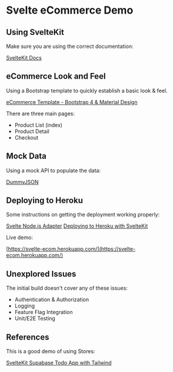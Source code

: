 # Svelte eCommerce Demo

## Using SvelteKit
Make sure you are using the correct documentation:

[SvelteKit Docs](https://kit.svelte.dev/docs)

## eCommerce Look and Feel
Using a Bootstrap template to quickly establish a basic look & feel.

[eCommerce Template - Bootstrap 4 & Material Design](https://mdbootstrap.com/freebies/jquery/e-commerce/)

There are three main pages: 

- Product List (index)
- Product Detail
- Checkout

## Mock Data
Using a mock API to populate the data:

[DummyJSON](https://dummyjson.com/)

## Deploying to Heroku
Some instructions on getting the deployment working properly:

[Svelte Node.js Adapter](https://kit.svelte.dev/docs/adapters#supported-environments-node-js)
[Deploying to Heroku with SvelteKit](https://dev.to/nostro/deploying-to-heroku-with-sveltekit-3350)

Live demo: 

[https://svelte-ecom.herokuapp.com/](https://svelte-ecom.herokuapp.com/)

## Unexplored Issues
The initial build doesn't cover any of these issues:

- Authentication & Authorization
- Logging
- Feature Flag Integration
- Unit/E2E Testing

## References

This is a good demo of using Stores:

[SvelteKit Supabase Todo App with Tailwind](https://github.com/jamesqquick/svelte-kit-supabase-todo-app-with-tailwind)
